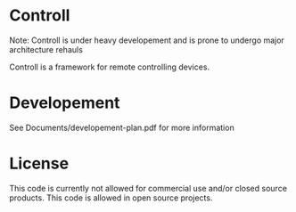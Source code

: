 Controll
========
Note: Controll is under heavy developement and is prone to undergo major architecture rehauls

Controll is a framework for remote controlling devices.


Developement
========
See Documents/developement-plan.pdf for more information

License
========
This code is currently not allowed for commercial use and/or closed source products.
This code is allowed in open source projects.
